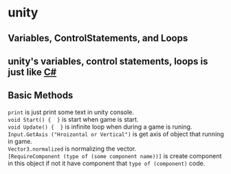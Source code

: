 # unity  
## Variables, ControlStatements, and Loops  
unity's variables, control statements, loops is just like [C#](https://github.com/Ju-S/TIL/CSharp)  
---

## Basic Methods  
`print` is just print some text in unity console.  
`void Start() {  }` is start when game is start.  
`void Update() {  }` is infinite loop when during a game is runing.  
`Input.GetAxis ("Hroizontal or Vertical")` is get axis of object that running in game.  
`Vector3.normalized` is normalizing the vector.  
`[RequireComponent (type of (some component name))]` is create component in this object if not it have component that `type of (component)` code. 
